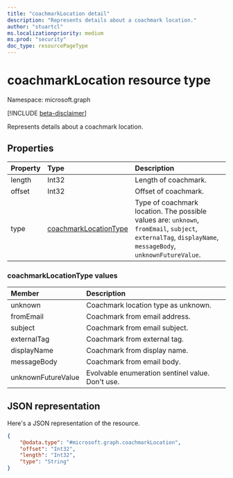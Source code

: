 ```yaml
---
title: "coachmarkLocation detail"
description: "Represents details about a coachmark location."
author: "stuartcl"
ms.localizationpriority: medium
ms.prod: "security"
doc_type: resourcePageType
---
```


# coachmarkLocation resource type

Namespace: microsoft.graph

[!INCLUDE [beta-disclaimer](../../includes/beta-disclaimer.md)]

Represents details about a coachmark location.

## Properties

|Property|Type|Description|
|:---|:---|:---|
|length|Int32|Length of coachmark.|
|offset|Int32|Offset of coachmark.|
|type|[coachmarkLocationType](#coachmarklocationtype-values)|Type of coachmark location. The possible values are: `unknown`, `fromEmail`, `subject`, `externalTag`, `displayName`, `messageBody`, `unknownFutureValue`.|

### coachmarkLocationType values

|Member|Description |
|:---|:---|
|unknown| Coachmark location type as unknown. |
|fromEmail| Coachmark from email address. |
|subject| Coachmark from email subject. |
|externalTag| Coachmark from external tag. |
|displayName| Coachmark from display name. |
|messageBody| Coachmark from email body. |
|unknownFutureValue| Evolvable enumeration sentinel value. Don't use. |

## JSON representation

Here's a JSON representation of the resource.
<!-- {
  "blockType": "resource",
  "@odata.type": "microsoft.graph.coachmarkLocation"
}
-->
``` json
{
    "@odata.type": "#microsoft.graph.coachmarkLocation",
    "offset": "Int32",
    "length": "Int32",
    "type": "String"
}
```

